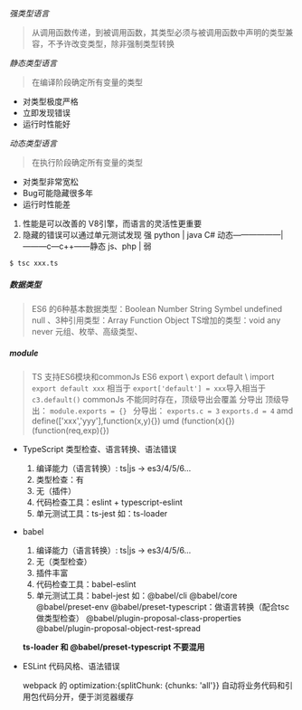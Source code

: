 _强类型语言_
> 从调用函数传递，到被调用函数，其类型必须与被调用函数中声明的类型兼容，不予许改变类型，除非强制类型转换

_静态类型语言_
> 在编译阶段确定所有变量的类型

* 对类型极度严格
* 立即发现错误
* 运行时性能好

_动态类型语言_
> 在执行阶段确定所有变量的类型

* 对类型非常宽松
* Bug可能隐藏很多年
* 运行时性能差
1. 性能是可以改善的 V8引擎，而语言的灵活性更重要
2. 隐藏的错误可以通过单元测试发现
				强
 	python |   java C#
动态——————|———c—c++——静态
	js、php	|
				弱

`$ tsc xxx.ts`

##### 数据类型
> ES6 的6种基本数据类型：Boolean  Number  String  Symbel  undefined    null   、3种引用类型：Array  Function  Object
> TS增加的类型：void  any  never  元组、枚举、高级类型、


##### module
> TS 支持ES6模块和commonJs
> ES6 export \ export default \ import
  `export default xxx` 相当于 `export['default'] = xxx`导入相当于`c3.default()`
> commonJs  不能同时存在，顶级导出会覆盖 分导出
顶级导出：
  `module.exports = {} ` 
分导出：
  `exports.c = 3`
  `exports.d = 4`
> amd  define(['xxx','yyy'],function(x,y){})
> umd  (function(x){})(function(req,exp){})



* TypeScript
  类型检查、语言转换、语法错误
  1. 编译能力（语言转换）: ts|js -> es3/4/5/6...
  2. 类型检查：有
  3. 无（插件）
  4. 代码检查工具：eslint + typescript-eslint
  5. 单元测试工具：ts-jest
  如：ts-loader

* babel
  1. 编译能力（语言转换）: ts|js -> es3/4/5/6...
  2. 无（类型检查）
  3. 插件丰富
  4. 代码检查工具：babel-eslint
  5. 单元测试工具：babel-jest
  如：@babel/cli  @babel/core  @babel/preset-env  @babel/preset-typescript：做语言转换（配合tsc做类型检查）
    @babel/plugin-proposal-class-properties   @babel/plugin-proposal-object-rest-spread
    
  **ts-loader 和 @babel/preset-typescript 不要混用**

* ESLint
  代码风格、语法错误


  webpack 的 optimization:{splitChunk: {chunks: 'all'}} 自动将业务代码和引用包代码分开，便于浏览器缓存